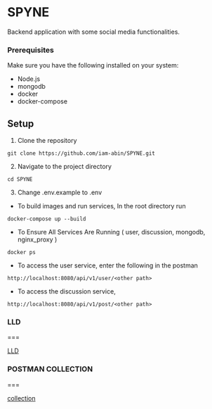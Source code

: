 # SPYNE
Backend application with some social media functionalities.

### Prerequisites

Make sure you have the following installed on your system:

-   Node.js
-   mongodb
-   docker
-   docker-compose

## Setup

1. Clone the repository

```
git clone https://github.com/iam-abin/SPYNE.git
```

2. Navigate to the project directory

```
cd SPYNE
```
3. Change .env.example to .env 

- To build images and run services,
In the root directory run 

```
docker-compose up --build
```

- To Ensure All Services Are Running ( user, discussion, mongodb, nginx_proxy )

```
docker ps
```

- To access the user service, enter the following in the postman

```
http://localhost:8080/api/v1/user/<other path>
```

- To access the discussion service,

```
http://localhost:8080/api/v1/post/<other path>
```

### LLD
===

[LLD](https://drive.google.com/file/d/1WYV1ie-KXL3hBC-8IIDrzGUOQdUUWj5X/view?usp=sharing)

### POSTMAN COLLECTION
===

[collection](https://drive.google.com/file/d/1NBQoKRvAKq-dpStouXGzQQZ-t8IHqCJC/view?usp=sharing)
